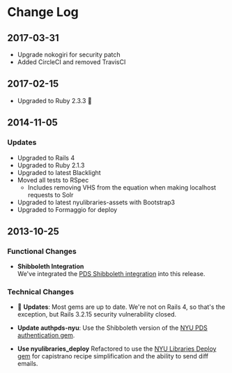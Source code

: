 # Change Log

## 2017-03-31

- Upgrade nokogiri for security patch
- Added CircleCI and removed TravisCI

## 2017-02-15

- Upgraded to Ruby 2.3.3 :gem:

## 2014-11-05

### Updates

- Upgraded to Rails 4
- Upgraded to Ruby 2.1.3
- Upgraded to latest Blacklight
- Moved all tests to RSpec
  - Includes removing VHS from the equation when making localhost requests to Solr
- Upgraded to latest nyulibraries-assets with Bootstrap3
- Upgraded to Formaggio for deploy

## 2013-10-25

### Functional Changes
- __Shibboleth Integration__  
  We've integrated the [PDS Shibboleth integration](https://github.com/NYULibraries/pds-custom/wiki/NYU-Shibboleth-Integration)
  into this release.

### Technical Changes
- :gem: __Updates__: Most gems are up to date. We're not on Rails 4, so that's the exception, but Rails 3.2.15 security vulnerability closed.

- __Update authpds-nyu__: Use the Shibboleth version of the
  [NYU PDS authentication gem](https://github.com/NYULibraries/authpds-nyu/tree/v1.1.2).

- __Use nyulibraries_deploy__ Refactored to use the [NYU Libraries Deploy gem](https://github.com/NYULibraries/nyulibraries_deploy) for capistrano recipe simplification and the ability to send diff emails.
